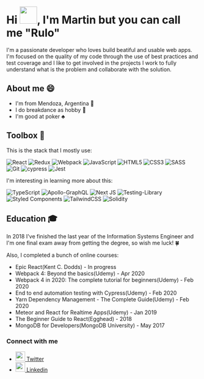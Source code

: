 # Hi <img src="https://media.giphy.com/media/hvRJCLFzcasrR4ia7z/giphy.gif" width="45px">, I'm Martin but you can call me "Rulo"

I'm a passionate developer who loves build beatiful and usable web apps. I'm focused on the quality of my code through the use of best practices and test coverage and I like to get involved in the projects I work to fully understand what is the problem and collaborate with the solution.

## About me :smile:

- I'm from Mendoza, Argentina :sunrise_over_mountains:
- I do breakdance as hobby :muscle:
- I'm good at poker :clubs:

## Toolbox 🧰

This is the stack that I mostly use:

![React](https://img.shields.io/badge/react-%2320232a.svg?style=for-the-badge&logo=react&logoColor=%2361DAFB)
![Redux](https://img.shields.io/badge/redux-%23593d88.svg?style=for-the-badge&logo=redux&logoColor=white)
![Webpack](https://img.shields.io/badge/webpack-%238DD6F9.svg?style=for-the-badge&logo=webpack&logoColor=black)
![JavaScript](https://img.shields.io/badge/javascript-%23323330.svg?style=for-the-badge&logo=javascript&logoColor=%23F7DF1E)
![HTML5](https://img.shields.io/badge/html5-%23E34F26.svg?style=for-the-badge&logo=html5&logoColor=white)
![CSS3](https://img.shields.io/badge/css3-%231572B6.svg?style=for-the-badge&logo=css3&logoColor=white)
![SASS](https://img.shields.io/badge/SASS-hotpink.svg?style=for-the-badge&logo=SASS&logoColor=white)
![Git](https://img.shields.io/badge/git-%23F05033.svg?style=for-the-badge&logo=git&logoColor=white)
![cypress](https://img.shields.io/badge/-cypress-%23E5E5E5?style=for-the-badge&logo=cypress&logoColor=058a5e)
![Jest](https://img.shields.io/badge/-jest-%23C21325?style=for-the-badge&logo=jest&logoColor=white)

I'm interesting in learning more about this:

![TypeScript](https://img.shields.io/badge/typescript-%23007ACC.svg?style=for-the-badge&logo=typescript&logoColor=white)
![Apollo-GraphQL](https://img.shields.io/badge/-ApolloGraphQL-311C87?style=for-the-badge&logo=apollo-graphql)
![Next JS](https://img.shields.io/badge/Next-black?style=for-the-badge&logo=next.js&logoColor=white)
![Testing-Library](https://img.shields.io/badge/-TestingLibrary-%23E33332?style=for-the-badge&logo=testing-library&logoColor=white)
![Styled Components](https://img.shields.io/badge/styled--components-DB7093?style=for-the-badge&logo=styled-components&logoColor=white)
![TailwindCSS](https://img.shields.io/badge/tailwindcss-%2338B2AC.svg?style=for-the-badge&logo=tailwind-css&logoColor=white)
![Solidity](https://img.shields.io/badge/Solidity-%23363636.svg?style=for-the-badge&logo=solidity&logoColor=white)


## Education :mortar_board:

In 2018 I've finished the last year of the Information Systems Engineer and I'm one final exam away from getting the degree, so wish me luck! :four_leaf_clover:

Also, I completed a bunch of online courses:

- Epic React(Kent C. Dodds) - In progress
- Webpack 4: Beyond the basics(Udemy) - Apr 2020
- Webpack 4 in 2020: The complete tutorial for beginners(Udemy) - Feb 2020
- End to end automation testing with Cypress(Udemy) - Feb 2020
- Yarn Dependency Management - The Complete Guide(Udemy) - Feb 2020
- Meteor and React for Realtime Apps(Udemy) - Jan 2019
- The Beginner Guide to React(Egghead) - 2018
- MongoDB for Developers(MongoDB University) - May 2017



### Connect with me
- [<img width="25" height="25" src="https://cdn.jsdelivr.net/gh/devicons/devicon/icons/twitter/twitter-original.svg" /> Twitter](https://twitter.com/Rulo_Valles) 
- [<img width="25" height="25" src="https://cdn.jsdelivr.net/gh/devicons/devicon/icons/linkedin/linkedin-original.svg" /> Linkedin](https://www.linkedin.com/in/martin-valles-0370a8133/)
